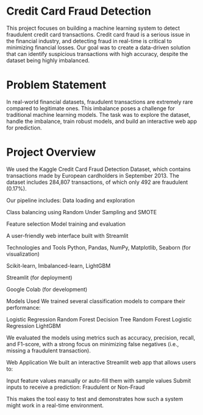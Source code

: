 # Credit Card Fraud Detection
This project focuses on building a machine learning system to detect fraudulent credit card transactions. Credit card fraud is a serious issue in the financial industry, and detecting fraud in real-time is critical to minimizing financial losses. Our goal was to create a data-driven solution that can identify suspicious transactions with high accuracy, despite the dataset being highly imbalanced.

# Problem Statement
In real-world financial datasets, fraudulent transactions are extremely rare compared to legitimate ones. This imbalance poses a challenge for traditional machine learning models. The task was to explore the dataset, handle the imbalance, train robust models, and build an interactive web app for prediction.

# Project Overview
We used the Kaggle Credit Card Fraud Detection Dataset, which contains transactions made by European cardholders in September 2013. The dataset includes 284,807 transactions, of which only 492 are fraudulent (0.17%).

Our pipeline includes:
Data loading and exploration

Class balancing using Random Under Sampling and SMOTE

Feature selection
Model training and evaluation

A user-friendly web interface built with Streamlit

Technologies and Tools
Python, Pandas, NumPy, Matplotlib, Seaborn (for visualization)

Scikit-learn, Imbalanced-learn, LightGBM

Streamlit (for deployment)

Google Colab (for development)

Models Used
We trained several classification models to compare their performance:

Logistic Regression
Random Forest
Decision Tree
Random Forest
Logistic Regression
LightGBM

We evaluated the models using metrics such as accuracy, precision, recall, and F1-score, with a strong focus on minimizing false negatives (i.e., missing a fraudulent transaction).

Web Application
We built an interactive Streamlit web app that allows users to:

Input feature values manually or auto-fill them with sample values
Submit inputs to receive a prediction: Fraudulent or Non-Fraud

This makes the tool easy to test and demonstrates how such a system might work in a real-time environment.
